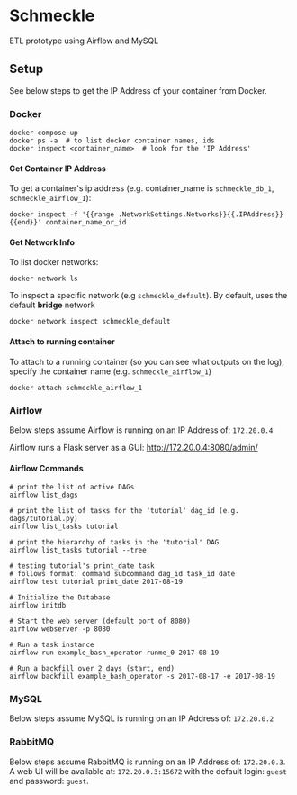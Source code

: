 # Schmeckle 

ETL prototype using Airflow and MySQL

## Setup

See below steps to get the IP Address of your container from Docker. 

### Docker

    docker-compose up
    docker ps -a  # to list docker container names, ids
    docker inspect <container_name>  # look for the 'IP Address' 

#### Get Container IP Address

To get a container's ip address (e.g. container_name is `schmeckle_db_1`, `schmeckle_airflow_1`):

    docker inspect -f '{{range .NetworkSettings.Networks}}{{.IPAddress}}{{end}}' container_name_or_id

#### Get Network Info

To list docker networks:

    docker network ls

To inspect a specific network (e.g `schmeckle_default`). By default, uses the default **bridge** network

    docker network inspect schmeckle_default

#### Attach to running container

To attach to a running container (so you can see what outputs on the log), specify the container name (e.g. `schmeckle_airflow_1`)

    docker attach schmeckle_airflow_1

### Airflow

Below steps assume Airflow is running on an IP Address of: `172.20.0.4`

Airflow runs a Flask server as a GUI: http://172.20.0.4:8080/admin/

#### Airflow Commands

    # print the list of active DAGs
    airflow list_dags

    # print the list of tasks for the 'tutorial' dag_id (e.g. dags/tutorial.py)
    airflow list_tasks tutorial
    
    # print the hierarchy of tasks in the 'tutorial' DAG
    airflow list_tasks tutorial --tree

    # testing tutorial's print_date task
    # follows format: command subcommand dag_id task_id date
    airflow test tutorial print_date 2017-08-19

    # Initialize the Database
    airflow initdb

    # Start the web server (default port of 8080)
    airflow webserver -p 8080

    # Run a task instance
    airflow run example_bash_operator runme_0 2017-08-19

    # Run a backfill over 2 days (start, end)
    airflow backfill example_bash_operator -s 2017-08-17 -e 2017-08-19

### MySQL

Below steps assume MySQL is running on an IP Address of: `172.20.0.2`

### RabbitMQ

Below steps assume RabbitMQ is running on an IP Address of: `172.20.0.3`. A web UI will be available at: `172.20.0.3:15672` with the default login: `guest` and password: `guest`.

